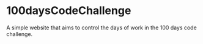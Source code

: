# 100daysCodeChallenge
A simple website that aims to control the days of work in the 100 days code challenge. 
